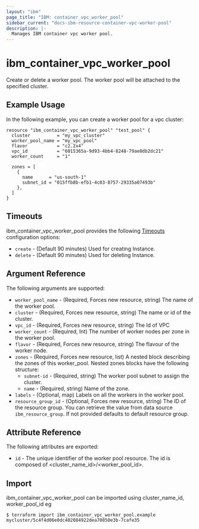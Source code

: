 ```yaml
---
layout: "ibm"
page_title: "IBM: container_vpc_worker_pool"
sidebar_current: "docs-ibm-resource-container-vpc-worker-pool"
description: |-
  Manages IBM container vpc worker pool.
---
```


# ibm\_container_vpc_worker_pool

Create or delete a worker pool. The worker pool will be attached to the specified cluster.


## Example Usage

In the following example, you can create a worker pool for a vpc cluster:

```hcl
resource "ibm_container_vpc_worker_pool" "test_pool" {
  cluster          = "my_vpc_cluster"
  worker_pool_name = "my_vpc_pool"
  flavor           = "c2.2x4"
  vpc_id           = "6015365a-9d93-4bb4-8248-79ae0db2dc21"
  worker_count     = "1"

  zones = [
    {
      name      = "us-south-1"
      subnet_id = "015ffb8b-efb1-4c03-8757-29335a07493b"
    },
  ]
}
```

## Timeouts

ibm_container_vpc_worker_pool provides the following [Timeouts](https://www.terraform.io/docs/configuration/resources.html#timeouts) configuration options:

* `create` - (Default 90 minutes) Used for creating Instance.
* `delete` - (Default 90 minutes) Used for deleting Instance.


## Argument Reference

The following arguments are supported:

* `worker_pool_name` - (Required, Forces new resource, string) The name of the worker pool.
* `cluster` - (Required, Forces new resource, string) The name or id of the cluster.
* `vpc_id` - (Required, Forces new resource, string) The Id of VPC 
* `worker_count` - (Required, Int) The number of worker nodes per zone in the worker pool.
* `flavor` - (Required, Forces new resource, string) The flavour of the worker node.
* `zones` - (Required, Forces new resource, list) A nested block describing the zones of this worker_pool. Nested zones blocks have the following structure:
  * `subnet-id` - (Required, string) The worker pool subnet to assign the cluster. 
  * `name` - (Required, string) Name of the zone.
* `labels` - (Optional, map) Labels on all the workers in the worker pool.
* `resource_group_id` - (Optional, Forces new resource, string) The ID of the resource group.  You can retrieve the value from data source `ibm_resource_group`. If not provided defaults to default resource group.
 

## Attribute Reference

The following attributes are exported:

* `id` - The unique identifier of the worker pool resource. The id is composed of \<cluster_name_id\>/\<worker_pool_id\>.<br/>

## Import

ibm_container_vpc_worker_pool can be imported using cluster_name_id, worker_pool_id eg

```
$ terraform import ibm_container_vpc_worker_pool.example mycluster/5c4f4d06e0dc402084922dea70850e3b-7cafe35
